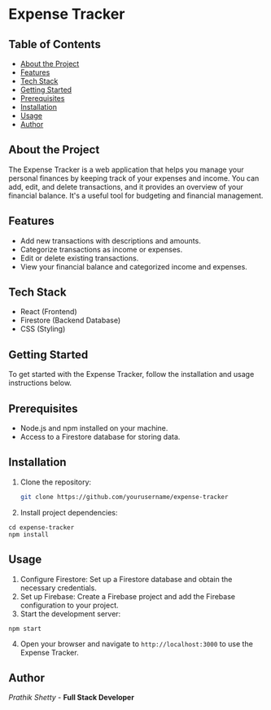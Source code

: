 # Expense Tracker

## Table of Contents
- [About the Project](#about-the-project)
- [Features](#features)
- [Tech Stack](#tech-stack)
- [Getting Started](#getting-started)
- [Prerequisites](#prerequisites)
- [Installation](#installation)
- [Usage](#usage)
- [Author](#author)

## About the Project

The Expense Tracker is a web application that helps you manage your personal finances by keeping track of your expenses and income. You can add, edit, and delete transactions, and it provides an overview of your financial balance. It's a useful tool for budgeting and financial management.

## Features

- Add new transactions with descriptions and amounts.
- Categorize transactions as income or expenses.
- Edit or delete existing transactions.
- View your financial balance and categorized income and expenses.

## Tech Stack

- React (Frontend)
- Firestore (Backend Database)
- CSS (Styling)

## Getting Started

To get started with the Expense Tracker, follow the installation and usage instructions below.

## Prerequisites

- Node.js and npm installed on your machine.
- Access to a Firestore database for storing data.

## Installation

1. Clone the repository:
   ```sh
   git clone https://github.com/yourusername/expense-tracker
2. Install project dependencies:
  ```
  cd expense-tracker
  npm install
  ```

## Usage

1. Configure Firestore: Set up a Firestore database and obtain the necessary credentials.
2. Set up Firebase: Create a Firebase project and add the Firebase configuration to your project.
3. Start the development server:
  ```
  npm start
  ```
4. Open your browser and navigate to `http://localhost:3000` to use the Expense Tracker.

## Author

*Prathik Shetty* - **Full Stack Developer**
